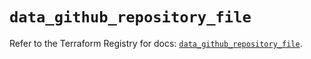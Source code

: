 # `data_github_repository_file`

Refer to the Terraform Registry for docs: [`data_github_repository_file`](https://registry.terraform.io/providers/integrations/github/5.45.0/docs/data-sources/repository_file).
